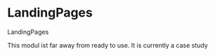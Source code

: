 # LandingPages
LandingPages

This modul ist far away from ready to use. It is currently a case study
